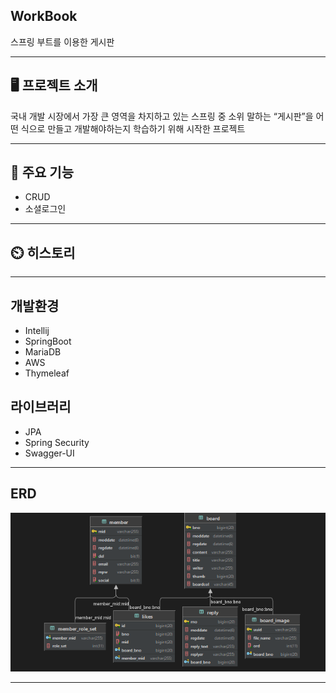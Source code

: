 ## WorkBook

스프링 부트를 이용한 게시판 

---

## 🖥️ 프로젝트 소개

국내 개발 시장에서 가장 큰 영역을 차지하고 있는 스프링 중 소위 말하는 “게시판”을 어떤 식으로 만들고 개발해야하는지 학습하기 위해 시작한 프로젝트

---

## 📌 주요 기능

- CRUD
- 소셜로그인

---

## ⏲️ 히스토리

---

## 개발환경

- Intellij
- SpringBoot
- MariaDB
- AWS
- Thymeleaf

## 라이브러리

- JPA
- Spring Security
- Swagger-UI

---


## ERD

![img_1.png](img_1.png)

---
